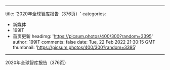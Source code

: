 
---
title: '2020年全球智库报告（376页）'
categories: 
 - 新媒体
 - 199IT
 - 首页更新
headimg: 'https://picsum.photos/400/300?random=3395'
author: 199IT
comments: false
date: Tue, 22 Feb 2022 21:30:15 GMT
thumbnail: 'https://picsum.photos/400/300?random=3395'
---

<div>   
2020年全球智库报告（376页）  
</div>
            